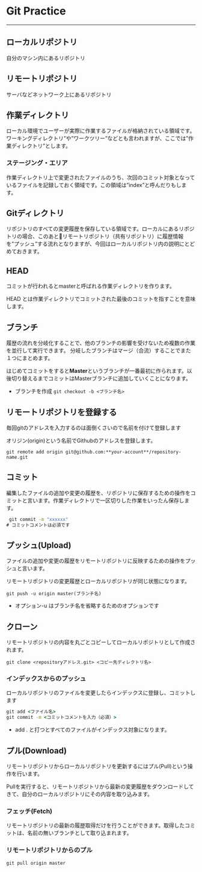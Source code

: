 # Git Practice

---

## ローカルリポジトリ

自分のマシン内にあるリポジトリ

## リモートリポジトリ

サーバなどネットワーク上にあるリポジトリ

## 作業ディレクトリ

ローカル環境でユーザーが実際に作業するファイルが格納されている領域です。ワーキングディレクトリ”や”ワークツリー”などとも言われますが、ここでは”作業ディレクトリ”とします。

### ステージング・エリア

作業ディレクトリ上で変更されたファイルのうち、次回のコミット対象となっているファイルを記録しておく領域です。この領域は”index”と呼んだりもします。

## Gitディレクトリ

リポジトリのすべての変更履歴を保存している領域です。ローカルにあるリポジトリの場合、このあとリモートリポジトリ（共有リポジトリ）に履歴情報を”プッシュ”する流れとなりますが、今回はローカルリポジトリ内の説明にとどめておきます。

## HEAD

コミットが行われるとmasterと呼ばれる作業ディレクトリを作ります。

HEAD とは作業ディレクトリでコミットされた最後のコミットを指すことを意味します。

## ブランチ

履歴の流れを分岐化することで、他のブランチの影響を受けないため複数の作業を並行して実行できます。
分岐したブランチはマージ（合流）することでまた１つにまとめます。

はじめてコミットをすると**Master**というブランチが一番最初に作られます。以後切り替えるまでコミットはMasterブランチに追加していくことになります。

- ブランチを作成
`git checkout -b <ブランチ名>`

## リモートリポジトリを登録する

毎回gitのアドレスを入力するのは面倒くさいので名前を付けて登録します

オリジン(origin)という名前でGithubのアドレスを登録します。

`git remote add origin git@github.com:**your-account**/repository-name.git`

## コミット

編集したファイルの追加や変更の履歴を、リポジトリに保存するための操作をコミットと言います。作業ディレクトリで一区切りした作業をいったん保存します。

```cmd
 git commit -m "xxxxxx"
# コミットコメントは必須です
```

## プッシュ(Upload)

ファイルの追加や変更の履歴をリモートリポジトリに反映するための操作をプッシュと言います。

リモートリポジトリの変更履歴とローカルリポジトリが同じ状態になります。

`git push -u origin master(ブランチ名)`

- オプション-u はブランチ名を省略するためのオプションです
  
## クローン

リモートリポジトリの内容を丸ごとコピーしてローカルリポジトリとして作成されます。

`git clone <repositoryアドレス.git> <コピー先ディレクトリ名>`

### インデックスからのプッシュ

ローカルリポジトリのファイルを変更したらインデックスに登録し、コミットします

```cmd
git add <ファイル名>
git commit -m <コミットコメントを入力（必須）>
```

- add . と打つとすべてのファイルがインデックス対象になります。

## プル(Download)

リモートリポジトリからローカルリポジトリを更新するにはプル(Pull)という操作を行います。

Pullを実行すると、リモートリポジトリから最新の変更履歴をダウンロードしてきて、自分のローカルリポジトリにその内容を取り込みます。

### フェッチ(Fetch)

リモートリポジトリの最新の履歴取得だけを行うことができます。取得したコミットは、名前の無いブランチとして取り込まれます。

### リモートリポジトリからのプル

`git pull origin master`
